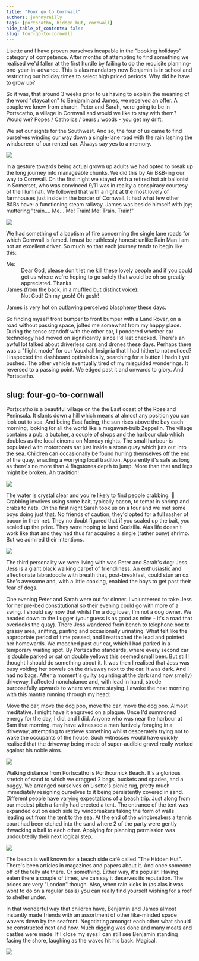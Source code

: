 ```yaml
---
title: "Four go to Cornwall"
authors: johnnyreilly
tags: [portscatho, hidden hut, cornwall]
hide_table_of_contents: false
slug: four-go-to-cornwall
---
```

Lisette and I have proven ourselves incapable in the "booking holidays" category of competence. After months of attempting to find something we realised we'd fallen at the first hurdle by failing to do the requisite planning-one-year-in-advance. This is alas mandatory now Benjamin is in school and restricting our holiday times to select high priced periods. Why did he have to grow up?

So it was, that around 3 weeks prior to us having to explain the meaning of the word "staycation" to Benjamin and James, we received an offer. A couple we knew from church, Peter and Sarah, were going to be in Portscatho, a village in Cornwall and would we like to stay with them? Would we? Popes / Catholics / bears / woods - you get my drift.

<!---

<p>It was, to be honest, a slightly more considered decision than that. Lisette was concerned for Peter and Sarah's sleep; Benjamin and James being the very definition of early risers. Knowing that our potential hosts / housemates (... hostmates? yes!) had raised boys, my view was: they've been there; they'll understand. Lisette was more: they've been there - perhaps they don't want a reminder? Reader: self-interest will out.</p>

--->

We set our sights for the Southwest. And so, the four of us came to find ourselves winding our way down a single-lane road with the rain lashing the windscreen of our rented car. Always say yes to a memory.

![](boys_with_trains.jpg)

In a gesture towards being actual grown up adults we had opted to break up the long journey into manageable chunks. We did this by Air B&B-ing our way to Cornwall. On the first night we stayed with a retired hot air ballonist in Somerset, who was convinced 9/11 was in reality a conspiracy courtesy of the Illuminati. We followed that with a night at the most lovely of farmhouses just inside in the border of Cornwall. It had what few other B&Bs have: a functioning steam railway. James was beside himself with joy; muttering "train.... Me... Me! Train! Me! Train. Train!"

![](James_delighted.jpg)

We had something of a baptism of fire concerning the single lane roads for which Cornwall is famed. I must be ruthlessly honest: unlike Rain Man I am not an excellent driver. So much so that each journey tends to begin like this:



<dl><dt>Me:</dt><dd>Dear God, please don't let me kill these lovely people and if you could get us where we're hoping to go safely that would be oh so greatly appreciated. Thanks. </dd><dt>James (from the back, in a muffled but distinct voice):</dt><dd>Not God! Oh my gosh! Oh gosh!</dd></dl>



James is very hot on outlawing perceived blasphemy these days.

So finding myself front bumper to front bumper with a Land Rover, on a road without passing space, jolted me somewhat from my happy place. During the tense standoff with the other car, I pondered whether car technology had moved on significantly since I'd last checked. There's an awful lot talked about driverless cars and drones these days. Perhaps there was a "flight mode" for our Vauxhall Insignia that I had hitherto not noticed? I inspected the dashboard optimistically, searching for a button I hadn't yet pushed. The other vehicle eventually tired of my misguided wonderings. It reversed to a passing point. We edged past it and onwards to glory. And Portscatho.

slug: four-go-to-cornwall
---

Portscatho is a beautiful village on the the East coast of the Roseland Peninsula. It slants down a hill which means at almost any position you can look out to sea. And being East facing, the sun rises above the bay each morning, looking for all the world like a megawatt-bulb Zeppelin. The village contains a pub, a butcher, a couple of shops and the harbour club which doubles as the local cinema on Monday nights. The small harbour is populated with motorboats sat just inside a stone quay which juts out into the sea. Children can occasionally be found hurling themselves off the end of the quay, enacting a worrying local tradition. Apparently it's safe as long as there's no more than 4 flagstones depth to jump. More than that and legs might be broken. Ah tradition!

![](https://blogger.googleusercontent.com/img/b/R29vZ2xl/AVvXsEhfC0EKK3XZRk__gk16-JrRDld3ad2UnGib6XssdgAoNkzjRydN8NEbS0ZXJTLwMKDBODwmZmwXTbPEVxYiPrh4hZSEqSf959W7faruf4_XuOBntOn14EfXlYQBdZwWj5ZSac_n0AM4aDw/s400/IMG_20170810_063828.jpg)

The water is crystal clear and you're likely to find people crabbing. 🦀 Crabbing involves using some bait, typically bacon, to tempt in shrimp and crabs to nets. On the first night Sarah took us on a tour and we met some boys doing just that. No friends of caution, they'd opted for a full rasher of bacon in their net. They no doubt figured that if you scaled up the bait, you scaled up the prize. They were hoping to land Godzilla. Alas life doesn't work like that and they had thus far acquired a single (rather puny) shrimp. But we admired their intentions.

![](https://blogger.googleusercontent.com/img/b/R29vZ2xl/AVvXsEgiBwL-tT2w3DTxsOjbR_RbBAp89a5NKsuaYt2pq2uXXtkbFoYJgjmFQGhZwWnqsecMjLVdWvvYJfvg_5iRHnq1Ja1Sz2t-tKSaMlMaAj5NmR05jhEItehmPc6k2_PPtHwwLY3D8g9KG4U/s400/IMG_20170810_075933.jpg)

The third personality we were living with was Peter and Sarah's dog: Jess. Jess is a giant black walking carpet of friendliness. An enthusiastic and affectionate labradoodle with breath that, post-breakfast, could stun an ox. She's awesome and, with a little coaxing, enabled the boys to get past their fear of dogs.

One evening Peter and Sarah were out for dinner. I volunteered to take Jess for her pre-bed constitutional so their evening could go with more of a swing. I should say now that whilst I'm a dog lover, I'm not a dog owner. We headed down to the Lugger (your guess is as good as mine - it's a road that overlooks the quay). There Jess wandered from bench to telephone box to grassy area, sniffing, panting and occasionally urinating. What felt like the appropriate period of time passed, and I reattached the lead and pointed her homewards. We mooched past our car, which I had parked in a temporary waiting spot. By Portscatho standards, where every second car is double parked or sat on double yellows this seemed small beer. But still I thought I should do something about it. It was then I realised that Jess was busy voiding her bowels on the driveway next to the car. It was dark. And I had no bags. After a moment's guilty squinting at the dark (and now smelly) driveway, I affected nonchalance and, with lead in hand, strode purposefully upwards to where we were staying. I awoke the next morning with this mantra running through my head:

Move the car, move the dog poo, move the car, move the dog poo. Almost meditative. I might have it engraved on a plaque. Once I'd summoned energy for the day, I did, and I did. Anyone who was near the harbour at 6am that morning, may have witnessed a man furtively foraging in a driveway; attempting to retrieve something whilst desperately trying not to wake the occupants of the house. Such witnesses would have quickly realised that the driveway being made of super-audible gravel really worked against his noble aims.

![](James_tongue.jpg)

Walking distance from Portscatho is Porthcurnick Beach. It's a glorious stretch of sand to which we dragged 2 bags, buckets and spades, and a buggy. We arranged ourselves on Lisette's picnic rug, pretty much immediately resigning ourselves to it being persistently covered in sand. Different people have varying expectations of a beach trip. Just along from our modest pitch a family had erected a tent. The entrance of the tent was expanded out on each side by windbreakers taking the form of walls leading out from the tent to the sea. At the end of the windbreakers a tennis court had been etched into the sand where 2 of the party were gently thwacking a ball to each other. Applying for planning permission was undoubtedly their next logical step.

![](IMG_20170810_111534.jpg)

The beach is well known for a beach side café called "The Hidden Hut". There's been articles in magazines and papers about it. And once someone off of the telly ate there. Or something. Either way, it's popular. Having eaten there a couple of times, we can say it deserves its reputation. The prices are very "London" though. Also, when rain kicks in (as alas it was wont to do on a regular basis) you can really find yourself wishing for a roof to shelter under.

In that wonderful way that children have, Benjamin and James almost instantly made friends with an assortment of other like-minded spade wavers down by the seafront. Negotiating amongst each other what should be constructed next and how. Much digging was done and many moats and castles were made. If I close my eyes I can still see Benjamin standing facing the shore, laughing as the waves hit his back. Magical.

![](at_the_beach.jpg)


